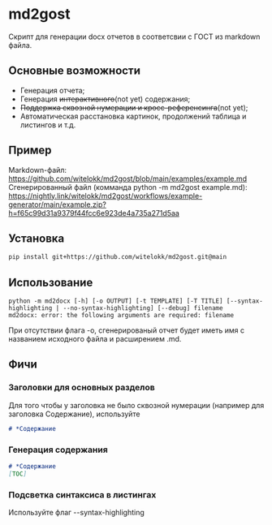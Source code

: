 # md2gost

Скрипт для генерации docx отчетов в соответсвии с ГОСТ из markdown файла.

## Основные возможности
- Генерация отчета;
- Генерация ~~интерактивного~~(not yet) содержания;
- ~~Поддержка сквозной нумерации и кросс-референсинга~~(not yet);
- Автоматическая расстановка картинок, продолжений таблица и листингов и т.д.

## Пример
Markdown-файл: https://github.com/witelokk/md2gost/blob/main/examples/example.md
Сгенерированный файл (комманда python -m md2gost example.md): https://nightly.link/witelokk/md2gost/workflows/example-generator/main/example.zip?h=f65c99d31a9379f44fcc6e923de4a735a271d5aa

## Установка
```bash
pip install git+https://github.com/witelokk/md2gost.git@main
```

## Использование
```
python -m md2docx [-h] [-o OUTPUT] [-t TEMPLATE] [-T TITLE] [--syntax-highlighting | --no-syntax-highlighting] [--debug] filename
md2docx: error: the following arguments are required: filename
```

При отсутствии флага -o, сгенерированый отчет будет иметь имя с названием исходного файла и расширением .md.

## Фичи

### Заголовки для основных разделов
Для того чтобы у заголовка не было сквозной нумерации (например для заголовка Содержание), используйте 
```markdown
# *Содержание
```

### Генерация содержания
```markdown
# *Содержание
[TOC]
```

### Подсветка синтаксиса в листингах
Используйте флаг --syntax-highlighting

